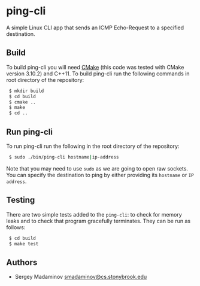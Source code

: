 # ping-cli
A simple Linux CLI app that sends an ICMP Echo-Request to a specified destination.

Build
-------

To build ping-cli you will need [CMake](https://cmake.org/) (this code was tested with CMake version 3.10.2) and C++11.
To build ping-cli run the following commands in root directory of the repository:

```bash
 $ mkdir build
 $ cd build
 $ cmake ..
 $ make
 $ cd ..
```

Run ping-cli
-------

To run ping-cli run the following in the root directory of the repository:

```bash
 $ sudo ./bin/ping-cli hostname|ip-address
```

Note that you may need to use `sudo` as we are going to open raw sockets. You can specify the destination to ping by either
providing its `hostname` or `IP address`.

Testing
-------

There are two simple tests added to the `ping-cli`: to check for memory leaks and to check that program gracefully terminates. They can be run as follows:

```bash
 $ cd build
 $ make test
```

Authors
-------
- Sergey Madaminov <smadaminov@cs.stonybrook.edu>
